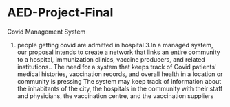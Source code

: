 # AED-Project-Final
Covid Management System
1. people getting covid are admitted in hospital
3.In a managed system, our proposal intends to create a network that links an entire community to a hospital, immunization clinics, vaccine producers, and related institutions..
The need for a system that keeps track of Covid patients' medical histories, vaccination records, and overall health in a location or community is pressing
The system may keep track of information about the inhabitants of the city, the hospitals in the community with their staff and physicians, the vaccination centre, and the vaccination suppliers
